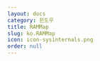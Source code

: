 ```yaml
---
layout: docs
category: 윈도우
title: RAMMap
slug: ko.RAMMap
icon: icon-sysinternals.png
order: null
---
```

